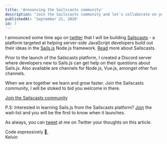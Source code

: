 ```yaml
---
title: 'Announcing the Sailscasts community'
description: "Join the Sailscasts community and let's collaborate on your journey with Sails.js and Server-side JavaScript"
publishedAt: 'September 21, 2020'
id: 7
---
```


I announced some time ago on [twitter](https://twitter.com/Dominus_Kelvin/status/1302614636227956736?s=20) that I will be building [Sailscasts](https://sailscasts.com) - a platform targeted at helping server-side JavaScript developers build out their ideas in the [Sails.js](https://sailsjs.com) Node.js framework. [Read](/blog/introducing-sailscasts) more about Sailscasts.

Prior to the launch of the Sailscasts platform, I created a Discord server where developers new to Sails.js can get help on their questions about Sails.js. Also available are channels for Node.js, Vue.js, amongst other fun channels.

When we are together we learn and grow faster. Join the Sailscasts community, I will be stoked to bid you welcome in there.

[Join the Sailscasts community](https://discord.gg/gbJZuNm)

P.S: Interested in learning Sails.js from the Sailscasts platform? [Join](https://sailscasts.com) the wait-list and you will be the first to know when it launches.

As always, you can [tweet](https://twitter.com/dominus_kelvin) at me on Twitter your thoughts on this article.

Code expressively 🎨, <br /> Kelvin
